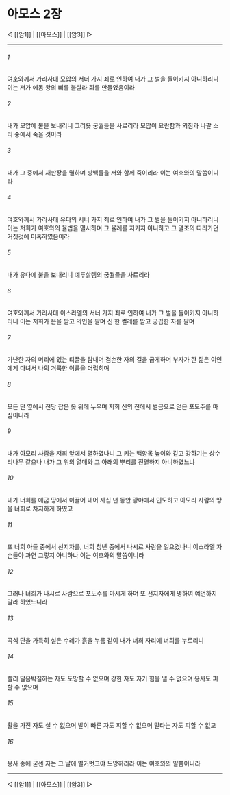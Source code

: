 ﻿# 아모스 2장

◁ [[암1]] | [[아모스]] | [[암3]] ▷
***

###### 1
여호와께서 가라사대 모압의 서너 가지 죄로 인하여 내가 그 벌을 돌이키지 아니하리니 이는 저가 에돔 왕의 뼈를 불살라 회를 만들었음이라

###### 2
내가 모압에 불을 보내리니 그리욧 궁궐들을 사르리라 모압이 요란함과 외침과 나팔 소리 중에서 죽을 것이라

###### 3
내가 그 중에서 재판장을 멸하며 방백들을 저와 함께 죽이리라 이는 여호와의 말씀이니라

###### 4
여호와께서 가라사대 유다의 서너 가지 죄로 인하여 내가 그 벌을 돌이키지 아니하리니 이는 저희가 여호와의 율법을 멸시하며 그 율례를 지키지 아니하고 그 열조의 따라가던 거짓것에 미혹하였음이라

###### 5
내가 유다에 불을 보내리니 예루살렘의 궁궐들을 사르리라

###### 6
여호와께서 가라사대 이스라엘의 서너 가지 죄로 인하여 내가 그 벌을 돌이키지 아니하리니 이는 저희가 은을 받고 의인을 팔며 신 한 켤레를 받고 궁핍한 자를 팔며

###### 7
가난한 자의 머리에 있는 티끌을 탐내며 겸손한 자의 길을 굽게하며 부자가 한 젊은 여인에게 다녀서 나의 거룩한 이름을 더럽히며

###### 8
모든 단 옆에서 전당 잡은 옷 위에 누우며 저희 신의 전에서 벌금으로 얻은 포도주를 마심이니라

###### 9
내가 아모리 사람을 저희 앞에서 멸하였나니 그 키는 백향목 높이와 같고 강하기는 상수리나무 같으나 내가 그 위의 열매와 그 아래의 뿌리를 진멸하지 아니하였느냐

###### 10
내가 너희를 애굽 땅에서 이끌어 내어 사십 년 동안 광야에서 인도하고 아모리 사람의 땅을 너희로 차지하게 하였고

###### 11
또 너희 아들 중에서 선지자를, 너희 청년 중에서 나시르 사람을 일으켰나니 이스라엘 자손들아 과연 그렇지 아니하냐 이는 여호와의 말씀이니라

###### 12
그러나 너희가 나시르 사람으로 포도주를 마시게 하며 또 선지자에게 명하여 예언하지 말라 하였느니라

###### 13
곡식 단을 가득히 실은 수레가 흙을 누름 같이 내가 너희 자리에 너희를 누르리니

###### 14
빨리 달음박질하는 자도 도망할 수 없으며 강한 자도 자기 힘을 낼 수 없으며 용사도 피할 수 없으며

###### 15
활을 가진 자도 설 수 없으며 발이 빠른 자도 피할 수 없으며 말타는 자도 피할 수 없고

###### 16
용사 중에 굳센 자는 그 날에 벌거벗고야 도망하리라 이는 여호와의 말씀이니라

***
◁ [[암1]] | [[아모스]] | [[암3]] ▷